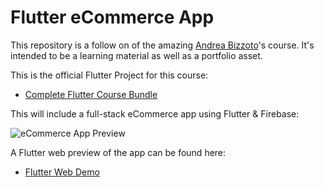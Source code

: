 # Flutter eCommerce App

This repository is a follow on of the amazing [Andrea Bizzoto](https://www.linkedin.com/in/andreabizzotto/)'s course.
It's intended to be a learning material as well as a portfolio asset.

This is the official Flutter Project for this course:

- [Complete Flutter Course Bundle](https://codewithandrea.com/courses/complete-flutter-bundle/)

This will include a full-stack eCommerce app using Flutter & Firebase:

![eCommerce App Preview](/.github/images/ecommerce-app-preview.png)

A Flutter web preview of the app can be found here:

- [Flutter Web Demo](https://my-shop-ecommerce-stg.web.app/)

